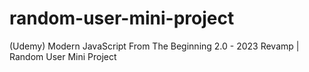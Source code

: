 # random-user-mini-project
(Udemy) Modern JavaScript From The Beginning 2.0 - 2023 Revamp | Random User Mini Project 
